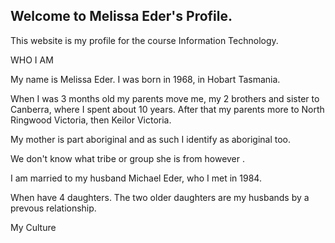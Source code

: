 ## Welcome to Melissa Eder's Profile.

This website is my profile for the course Information Technology.

WHO I AM

My name is Melissa Eder.  I was born in 1968, in Hobart Tasmania.

When I was 3 months old my parents move me, my 2 brothers and sister to Canberra, where I spent about 10 years.  After that my parents more to North Ringwood Victoria, then Keilor Victoria.

My mother is part aboriginal and as such I identify as aboriginal too.

We don't know what tribe or group she is from however .

I am married to my husband Michael Eder, who I met in 1984.

When have 4 daughters.  The two older daughters are my husbands by a prevous relationship.


My Culture





